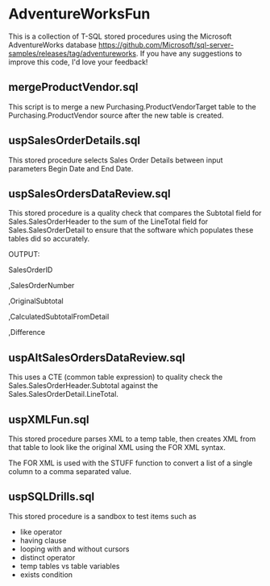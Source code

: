 # AdventureWorksFun

This is a collection of T-SQL stored procedures using the Microsoft AdventureWorks database https://github.com/Microsoft/sql-server-samples/releases/tag/adventureworks.
If you have any suggestions to improve this code, I'd love your feedback!

## mergeProductVendor.sql
  This script is to merge a new Purchasing.ProductVendorTarget table to the Purchasing.ProductVendor source after the new table is created.

## uspSalesOrderDetails.sql
  This stored procedure selects Sales Order Details between input parameters Begin Date and End Date.
  
## uspSalesOrdersDataReview.sql
  This stored procedure is a quality check that compares the Subtotal field for Sales.SalesOrderHeader to the sum of the LineTotal field for  Sales.SalesOrderDetail to ensure that the software which populates these tables did so accurately.
  
  OUTPUT:
  
  SalesOrderID
  
  ,SalesOrderNumber
  
  ,OriginalSubtotal
  
  ,CalculatedSubtotalFromDetail
  
  ,Difference

## uspAltSalesOrdersDataReview.sql
  This uses a CTE (common table expression) to quality check the Sales.SalesOrderHeader.Subtotal against the Sales.SalesOrderDetail.LineTotal.
  
## uspXMLFun.sql
  This stored procedure parses XML to a temp table, then creates XML from that table to look like the original XML using the FOR XML syntax.
  
  The FOR XML is used with the STUFF function to convert a list of a single column to a comma separated value.

## uspSQLDrills.sql
  This stored procedure is a sandbox to test items such as
- like operator
- having clause
- looping with and without cursors
- distinct operator
- temp tables vs table variables
- exists condition
